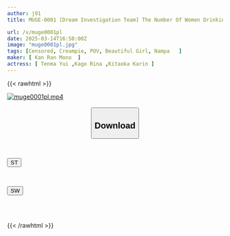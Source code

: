 ```yaml
---
author: j91
title: MUGE-0001 [Dream Investigation Team] The Number Of Women Drinking Alone In The Park During The Day Has Increased Dramatically! For Some Reason, Their Facial Deviation Score Is A Rank [Verification] We Asked Them About Their Stories! It Turns Out That They're All Big Drinkers And SEX Lovers!

url: /v/muge0001pl
date: 2025-03-14T16:50:00Z
image: "muge0001pl.jpg"
tags: [Censored, Creampie, POV, Beautiful Girl, Nampa	]
maker: [ Kan Ran Mono  ]
actress: [ Tenma Yui ,Kago Rina ,Kitaoka Karin ]
---
```



{{< rawhtml >}}

<div class="video" data-videoid="26bwdRwx7eCxAg">
    <a href="javascript:;">
        <img src="/v/muge0001pl/muge0001pl.jpg" width="WIDTH" height="HEIGHT" alt="muge0001pl.mp4" loading="lazy">
    </a>
</div>

<script type="text/javascript" src="https://j91.asia/asset/on-demand-st.js"></script>

<br>
  <link rel="stylesheet" href="https://j91.asia/asset/bs5.css">
  
  <center>
  <button class="btn btn-primary" type="button" data-bs-toggle="collapse" data-bs-target=".multi-collapse" aria-expanded="false" aria-controls="multiCollapseExample1 multiCollapseExample2"><h2>Download</h2></button></center>
</p>
<div class="row">
  <div class="col">
    <div class="collapse multi-collapse" id="multiCollapseExample1">
      <div class="card card-body">
	      	      <br>
<div class="buttons">  
<p><a href="/v/muge0001pl/st.html" target="_blank"><button class="btn-hover color-3"><i class="fa fa-download"></i> ST</button></a></p></div>
    </div>
  </div>
</div>
  <div class="col">
    <div class="collapse multi-collapse" id="multiCollapseExample2">
      <div class="card card-body">
	      <br>
<div class="buttons">
<p><a href="/v/muge0001pl/sw.html" target="_blank"><button class="btn-hover color-2"><i class="fa fa-download"></i> SW</button></a></p></div>
<br><br>
      </div>
    </div>
  </div>
</div>

{{< /rawhtml >}}